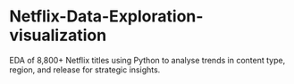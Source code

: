 # Netflix-Data-Exploration-visualization
EDA of 8,800+ Netflix titles using Python to analyse trends in content type, region, and release for strategic insights.
